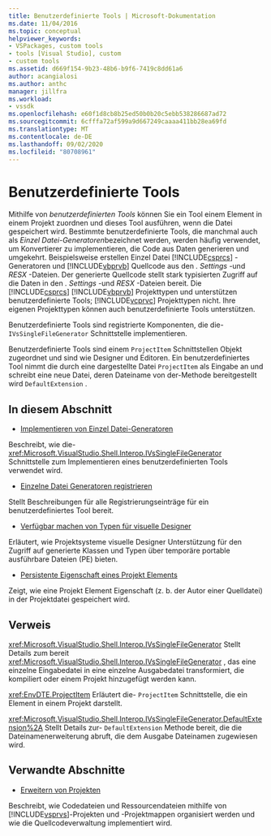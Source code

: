 ```yaml
---
title: Benutzerdefinierte Tools | Microsoft-Dokumentation
ms.date: 11/04/2016
ms.topic: conceptual
helpviewer_keywords:
- VSPackages, custom tools
- tools [Visual Studio], custom
- custom tools
ms.assetid: d669f154-9b23-48b6-b9f6-7419c8dd61a6
author: acangialosi
ms.author: anthc
manager: jillfra
ms.workload:
- vssdk
ms.openlocfilehash: e60f1d8cb8b25ed50b0b20c5ebb538286687ad72
ms.sourcegitcommit: 6cfffa72af599a9d667249caaaa411bb28ea69fd
ms.translationtype: MT
ms.contentlocale: de-DE
ms.lasthandoff: 09/02/2020
ms.locfileid: "80708961"
---
```

# <a name="custom-tools"></a>Benutzerdefinierte Tools
Mithilfe von *benutzerdefinierten Tools* können Sie ein Tool einem Element in einem Projekt zuordnen und dieses Tool ausführen, wenn die Datei gespeichert wird. Bestimmte benutzerdefinierte Tools, die manchmal auch als *Einzel Datei-Generatoren*bezeichnet werden, werden häufig verwendet, um Konvertierer zu implementieren, die Code aus Daten generieren und umgekehrt. Beispielsweise erstellen Einzel Datei [!INCLUDE[csprcs](../../data-tools/includes/csprcs_md.md)] -Generatoren und [!INCLUDE[vbprvb](../../code-quality/includes/vbprvb_md.md)] Quellcode aus den *. Settings* -und *RESX* -Dateien. Der generierte Quellcode stellt stark typisierten Zugriff auf die Daten in den *. Settings* -und *RESX* -Dateien bereit. Die [!INCLUDE[csprcs](../../data-tools/includes/csprcs_md.md)] [!INCLUDE[vbprvb](../../code-quality/includes/vbprvb_md.md)] Projekttypen und unterstützen benutzerdefinierte Tools; [!INCLUDE[vcprvc](../../code-quality/includes/vcprvc_md.md)] Projekttypen nicht. Ihre eigenen Projekttypen können auch benutzerdefinierte Tools unterstützen.

 Benutzerdefinierte Tools sind registrierte Komponenten, die die- `IVsSingleFileGenerator` Schnittstelle implementieren.

 Benutzerdefinierte Tools sind einem `ProjectItem` Schnittstellen Objekt zugeordnet und sind wie Designer und Editoren. Ein benutzerdefiniertes Tool nimmt die durch eine dargestellte Datei `ProjectItem` als Eingabe an und schreibt eine neue Datei, deren Dateiname von der-Methode bereitgestellt wird `DefaultExtension` .

## <a name="in-this-section"></a>In diesem Abschnitt
- [Implementieren von Einzel Datei-Generatoren](../../extensibility/internals/implementing-single-file-generators.md)

 Beschreibt, wie die- <xref:Microsoft.VisualStudio.Shell.Interop.IVsSingleFileGenerator> Schnittstelle zum Implementieren eines benutzerdefinierten Tools verwendet wird.

- [Einzelne Datei Generatoren registrieren](../../extensibility/internals/registering-single-file-generators.md)

 Stellt Beschreibungen für alle Registrierungseinträge für ein benutzerdefiniertes Tool bereit.

- [Verfügbar machen von Typen für visuelle Designer](../../extensibility/internals/exposing-types-to-visual-designers.md)

 Erläutert, wie Projektsysteme visuelle Designer Unterstützung für den Zugriff auf generierte Klassen und Typen über temporäre portable ausführbare Dateien (PE) bieten.

- [Persistente Eigenschaft eines Projekt Elements](../../extensibility/persisting-the-property-of-a-project-item.md)

 Zeigt, wie eine Projekt Element Eigenschaft (z. b. der Autor einer Quelldatei) in der Projektdatei gespeichert wird.

## <a name="reference"></a>Verweis
 <xref:Microsoft.VisualStudio.Shell.Interop.IVsSingleFileGenerator> Stellt Details zum bereit <xref:Microsoft.VisualStudio.Shell.Interop.IVsSingleFileGenerator> , das eine einzelne Eingabedatei in eine einzelne Ausgabedatei transformiert, die kompiliert oder einem Projekt hinzugefügt werden kann.

 <xref:EnvDTE.ProjectItem> Erläutert die- `ProjectItem` Schnittstelle, die ein Element in einem Projekt darstellt.

 <xref:Microsoft.VisualStudio.Shell.Interop.IVsSingleFileGenerator.DefaultExtension%2A> Stellt Details zur- `DefaultExtension` Methode bereit, die die Dateinamenerweiterung abruft, die dem Ausgabe Dateinamen zugewiesen wird.

## <a name="related-sections"></a>Verwandte Abschnitte
- [Erweitern von Projekten](../../extensibility/extending-projects.md)

 Beschreibt, wie Codedateien und Ressourcendateien mithilfe von [!INCLUDE[vsprvs](../../code-quality/includes/vsprvs_md.md)]-Projekten und -Projektmappen organisiert werden und wie die Quellcodeverwaltung implementiert wird.
